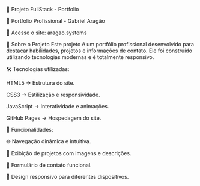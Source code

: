 📌 Projeto FullStack - Portfolio

🚀 Portfólio Profissional - Gabriel Aragão

🔗 Acesse o site: aragao.systems

📖 Sobre o Projeto
Este projeto é um portfólio profissional desenvolvido para destacar habilidades, projetos e informações de contato.
Ele foi construído utilizando tecnologias modernas e é totalmente responsivo.

🛠 Tecnologias utilizadas:

HTML5 → Estrutura do site.

CSS3 → Estilização e responsividade.


JavaScript → Interatividade e animações.

GitHub Pages → Hospedagem do site.

🎯 Funcionalidades:

🌐 Navegação dinâmica e intuitiva.

📸 Exibição de projetos com imagens e descrições.

📧 Formulário de contato funcional.

📱 Design responsivo para diferentes dispositivos.
